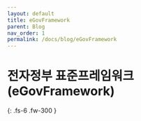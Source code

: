 ```yaml
---
layout: default
title: eGovFramework
parent: Blog
nav_order: 1
permalink: /docs/blog/eGovFramework
---
```


# 전자정부 표준프레임워크(eGovFramework)
{: .fs-6 .fw-300 }
